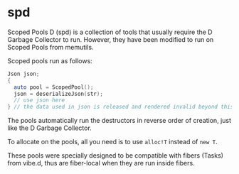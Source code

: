 # spd

Scoped Pools D (spd) is a collection of tools that usually require the D Garbage Collector to run. 
However, they have been modified to run on Scoped Pools from memutils.

Scoped pools run as follows:

```D
Json json;
{
  auto pool = ScopedPool();
  json = deserializeJson(str);
  // use json here
} // the data used in json is released and rendered invalid beyond this point
```

The pools automatically run the destructors in reverse order of creation, just like the D Garbage Collector.

To allocate on the pools, all you need is to use `alloc!T` instead of `new T`.

These pools were specially designed to be compatible with fibers (Tasks) from vibe.d, thus are fiber-local when they are run inside fibers.
